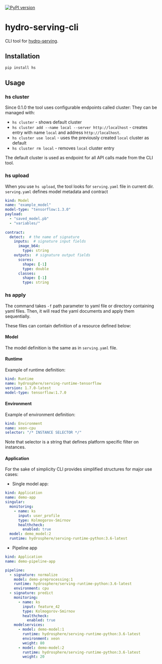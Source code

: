 [![PyPI version](https://badge.fury.io/py/hs.svg)](https://badge.fury.io/py/hs)

# hydro-serving-cli

CLI tool for [hydro-serving](https://github.com/Hydrospheredata/hydro-serving).

## Installation

```bash
pip install hs
```

## Usage

### hs cluster

Since 0.1.0 the tool uses configurable endpoints called cluster:
They can be managed with:
- `hs cluster` - shows default cluster
- `hs cluster add --name local --server http://localhost` - creates entry with name `local`
and address `http://localhost`.
- `hs cluster use local` - uses the previously created `local` cluster as default
- `hs cluster rm local` - removes `local` cluster entry

The default cluster is used as endpoint for all API calls made from the CLI tool.

### hs upload

When you use `hs upload`, the tool looks for `serving.yaml` file in current dir.
`serving.yaml` defines model metadata and contract

```yaml
kind: Model
name: "example_model"
model-type: "tensorflow:1.3.0"
payload:
  - "saved_model.pb"
  - "variables/"
  
contract:
  detect:  # the name of signature
    inputs:  # signature input fields
      image_b64:
        type: string
    outputs:  # signature output fields
      scores:
        shape: [-1]
        type: double
      classes:
        shape: [-1]
        type: string
```

### hs apply

The command takes `-f` path parameter to yaml file or directory containing yaml files.
Then, it will read the yaml documents and apply them sequentially.

These files can contain definition of a resource defined below:

#### Model

The model definition is the same as in `serving.yaml` file.

#### Runtime

Example of runtime definition:

```yaml
kind: Runtime
name: hydrosphere/serving-runtime-tensorflow
version: 1.7.0-latest
model-type: tensorflow:1.7.0
```

#### Environment

Example of environment definition:

```yaml
kind: Environment
name: xeon-cpu
selector: "/* INSTANCE SELECTOR */"
```

Note that selector is a string that defines platform specific filter on instances.

#### Application

For the sake of simplicity CLI provides simplified structures for major use cases:

- Single model app:

```yaml
kind: Application
name: demo-app
singular:
  monitoring:
    - name: ks
      input: user_profile
      type: Kolmogorov-Smirnov
      healthcheck:
        enabled: true
  model: demo_model:2
  runtime: hydrosphere/serving-runtime-python:3.6-latest
```

- Pipeline app

```yaml
kind: Application
name: demo-pipeline-app

pipeline:
  - signature: normalize
    model: demo-preprocessing:1
    runtime: hydrosphere/serving-runtime-python:3.6-latest
    environment: cpu
  - signature: predict
    monitoring:
      - name: ks
        input: feature_42
        type: Kolmogorov-Smirnov
        healthcheck:
          enabled: true
    modelservices:
      - model: demo-model:1
        runtime: hydrosphere/serving-runtime-python:3.6-latest
        environment: xeon
        weight: 80
      - model: demo-model:2
        runtime: hydrosphere/serving-runtime-python:3.6-latest
        weight: 20
```
